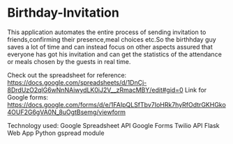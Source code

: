 # Birthday-Invitation
This application automates the entire process of sending invitation to friends,confirming their presence,meal choices etc.So the birthhday guy saves a lot of time and can instead focus on other aspects assured that everyone has got his invitation and can get the statistics of the attendance or meals chosen by the guests in real time. 

Check out the spreadsheet for reference: https://docs.google.com/spreadsheets/d/1DnCj-8DrdUzO2qlG6wNnNAiwydLK0iJ2V__zRmacMBY/edit#gid=0
Link for Google forms: https://docs.google.com/forms/d/e/1FAIpQLSfTbv7IoHRk7hyRfOdtrGKHGko4OUF2G6gVA0N_8uOgtBsemg/viewform 

Technology used:
Google Spreadsheet API
Google Forms
Twilio API
Flask Web App
Python gspread module
